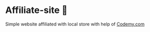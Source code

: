 # Affiliate-site :money_mouth_face:                                                                                                                                                                              
Simple website affiliated with local store
 with help of <a href="http://johnelder.com/">Codemy.com</a>
